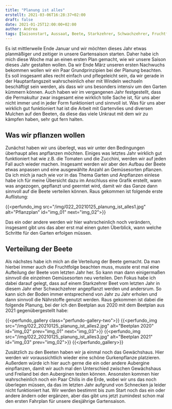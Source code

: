 ```yaml
---
title: "Planung ist alles"
erstellt: 2021-03-06T16:28:37+02:00
draft: false
date: 2021-01-25T12:00:00+02:00
author: Andrea
tags: [Saisonstart, Aussaat, Beete, Starkzehrer, Schwachzehrer, Fruchtfolge]
---
```


Es ist mittlerweile Ende Januar und wir möchten dieses Jahr etwas planmäßiger und zeitiger in unsere Gartensaison starten. Daher habe ich mich diese Woche mal an einen ersten Plan gemacht, wie wir unsere Saison dieses Jahr gestalten wollen.
Da wir Ende März unseren ersten Nachwuchs bekommen wollen wir ein Paar Grundprinzipien bei der Planung beachten. Es soll insgesamt alles recht einfach und pflegeleicht sein, da wir gerade in der Hauptanfangszeit wahrscheinlich eher mit Windeln wechseln beschäftigt sein werden, als dass wir uns besonders intensiv um den Garten kümmern können. Auch haben wir im vergangenen Jahr festgestellt, dass die Permakultur zwar insgesamt eine wirklich tolle Sache ist, für uns aber nicht immer und in jeder Form funktioniert und sinnvoll ist. Was für uns aber wirklich gut funktioniert hat ist die Arbeit mit Gartenvlies und diversen Mulchen auf den Beeten, da diese das viele Unkraut mit dem wir zu kämpfen haben, sehr gut fern halten. 

Was wir pflanzen wollen
---
Zunächst haben wir uns überlegt, was wir unter den Bedingungen überhaupt alles anpflanzen möchten. Einiges was letztes Jahr wirklich gut funktioniert hat wie z.B. die Tomaten und die Zucchini, werden wir auf jeden Fall auch wieder machen. Insgesamt werden wir aber den Aufbau der Beete etwas anpassen und eine ausgewählte Anzahl an Gemüsesorten pflanzen. Da ich mich ja nach wie vor in das Thema Garten und Anpflanzen einlese habe ich für meine Übersicht dazu im Anschluss eine Grafik erstellt, wann was angezogen, gepflanzt und geerntet wird, damit wir das Ganze dann sinnvoll auf die Beete verteilen können. Raus gekommen ist folgende erste Auflistung:

{{<perfundo_img src="/img/022_20210125_planung_ist_alles1.jpg" alt="Pflanzplan" id="img_01"  next="img_02">}}

Das ein oder andere werden wir hier wahrscheinlich noch verändern, insgesamt gibt uns das aber erst mal einen guten Überblick, wann welche Schritte für den Garten erfolgen müssen.

Verteilung der Beete
---
Als nächstes habe ich mich an die Verteilung der Beete gemacht. Da man hierbei immer auch die Fruchtfolge beachten muss, musste erst mal eine Aufteilung der Beete vom letzten Jahr her. So kann man dann einigermaßen sinnvoll die einzelnen Gemüsesorten neu verteilen. Den Fokus habe ich dabei darauf gelegt, dass auf einem Starkzehrer Beet vom letzten Jahr in diesem Jahr eher Schwachzehrer angepflanzt werden und andersrum. So kann sich der Boden immer entsprechend von Jahr zu Jahr erholen und dann sinnvoll die Nährstoffe genutzt werden.
Raus gekommen ist dabei die folgende Planung, bei der ich den Beetplan aus 2020 mit dem Beetplan aus 2021 gegenübergestellt habe:

{{<perfundo_gallery class="perfundo-gallery-two">}}
    {{<perfundo_img src="/img/022_20210125_planung_ist_alles2.jpg" alt="Beetplan 2020" id="img_02" prev="img_01" next="img_03">}}
    {{<perfundo_img src="/img/022_20210125_planung_ist_alles3.jpg" alt="Beetplan 2021" id="img_03" prev="img_02">}}
{{</perfundo_gallery>}}

Zusätzlich zu den Beeten haben wir ja einmal noch das Gewächshaus. Hier werden wir voraussichtlich wieder eine schöne Gurkenpflanze platzieren. Außerdem würde ich hier auch gerne die ein oder andere Aubergine einpflanzen, damit wir auch mal den Unterschied zwischen Gewächshaus und Freiland bei den Auberginen testen können. Ansonsten kommen hier wahrscheinlich noch ein Paar Chilis in die Erde, wobei wir uns das noch überlegen müssen, da das im letzten Jahr aufgrund von Schnecken ja leider nicht funktioniert hat.
Wir werden bestimmt bis zum Start noch das ein oder andere ändern oder ergänzen, aber das gibt uns jetzt zumindest schon mal den ersten Fahrplan für unsere diesjährige Gartensaison.
